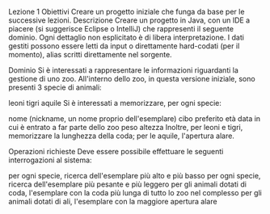 Lezione 1
Obiettivi
Creare un progetto iniziale che funga da base per le successive lezioni.
Descrizione
Creare un progetto in Java, con un IDE a piacere (si suggerisce Eclipse o IntelliJ) che rappresenti il seguente dominio.
Ogni dettaglio non esplicitato è di libera interpretazione.
I dati gestiti possono essere letti da input o direttamente hard-codati (per il momento), alias scritti direttamente nel sorgente.

Dominio
Si è interessati a rappresentare le informazioni riguardanti la gestione di uno zoo.
All'interno dello zoo, in questa versione iniziale, sono presenti 3 specie di animali:

leoni
tigri
aquile
Si è interessati a memorizzare, per ogni specie:

nome (nickname, un nome proprio dell'esemplare)
cibo preferito
età
data in cui è entrato a far parte dello zoo
peso
altezza
Inoltre, per leoni e tigri, memorizzare la lunghezza della coda; per le aquile, l'apertura alare.

Operazioni richieste
Deve essere possibile effettuare le seguenti interrogazioni al sistema:

per ogni specie, ricerca dell'esemplare più alto e più basso
per ogni specie, ricerca dell'esemplare più pesante e più leggero
per gli animali dotati di coda, l'esemplare con la coda più lunga di tutto lo zoo nel complesso
per gli animali dotati di ali, l'esemplare con la maggiore apertura alare
